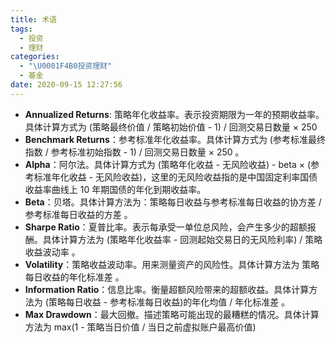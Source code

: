 ```yaml
---
title: 术语
tags:
  - 投资
  - 理财
categories:
  - "\U0001F4B0投资理财"
  - 基金
date: 2020-09-15 12:27:56
---
```


*   **Annualized Returns**: 策略年化收益率。表示投资期限为一年的预期收益率。具体计算方式为 (策略最终价值 / 策略初始价值 - 1) / 回测交易日数量 × 250
*   **Benchmark Returns**：参考标准年化收益率。具体计算方式为 (参考标准最终指数 / 参考标准初始指数 - 1) / 回测交易日数量 × 250 。
*   **Alpha**：阿尔法。具体计算方式为 (策略年化收益 - 无风险收益) - beta × (参考标准年化收益 - 无风险收益)，这里的无风险收益指的是中国固定利率国债收益率曲线上 10 年期国债的年化到期收益率。
*   **Beta**：贝塔。具体计算方法为：策略每日收益与参考标准每日收益的协方差 / 参考标准每日收益的方差 。
*   **Sharpe Ratio**：夏普比率。表示每承受一单位总风险，会产生多少的超额报酬。具体计算方法为 (策略年化收益率 - 回测起始交易日的无风险利率) / 策略收益波动率 。
*   **Volatility**：策略收益波动率。用来测量资产的风险性。具体计算方法为 策略每日收益的年化标准差 。
*   **Information Ratio**：信息比率。衡量超额风险带来的超额收益。具体计算方法为 (策略每日收益 - 参考标准每日收益)的年化均值 / 年化标准差 。
*   **Max Drawdown**：最大回撤。描述策略可能出现的最糟糕的情况。具体计算方法为 max(1 - 策略当日价值 / 当日之前虚拟账户最高价值)
